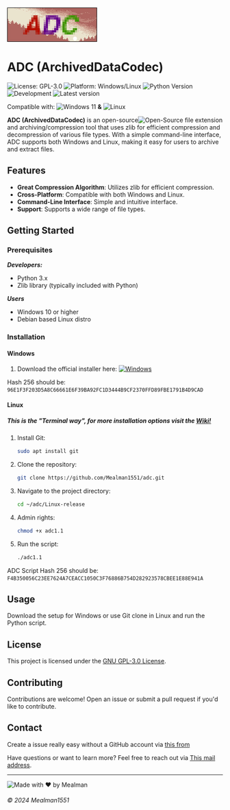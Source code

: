 ![banner](img/banner/Bannerfull.jpg)


# ADC (ArchivedDataCodec) 
![License: GPL-3.0](https://img.shields.io/badge/License-GNU%20GPL--3.0-orange.svg)
![Platform: Windows/Linux](https://img.shields.io/badge/Platform-Windows%20%7C%20Linux-blue.svg)
![Python Version](https://img.shields.io/badge/Python-3.x-yellow.svg)
![Development](https://img.shields.io/badge/Development-Active-brightgreen)
![Latest version](https://img.shields.io/badge/Latest%20version-1.1.0-brightgreen)

Compatible with: <img src="https://upload.wikimedia.org/wikipedia/commons/thumb/8/87/Windows_logo_-_2021.svg/1024px-Windows_logo_-_2021.svg.png" alt="Windows 11" width="15"/> **&** <img src="https://upload.wikimedia.org/wikipedia/commons/3/35/Tux.svg" alt="Linux" width="15"/>

**ADC (ArchivedDataCodec)** is an open-source<img src="https://svgur.com/i/1Bdn.svg" alt="Open-Source" width="15"/> file extension and archiving/compression tool that uses zlib for efficient compression and decompression of various file types. With a simple command-line interface, ADC supports both Windows and Linux, making it easy for users to archive and extract files.

## Features

- **Great Compression Algorithm**: Utilizes zlib for efficient compression.
- **Cross-Platform**: Compatible with both Windows and Linux.
- **Command-Line Interface**: Simple and intuitive interface.
- **Support**: Supports a wide range of file types.

## Getting Started

### Prerequisites
***Developers:***
- Python 3.x
- Zlib library (typically included with Python)

***Users***
- Windows 10 or higher
- Debian based Linux distro

### Installation

#### Windows
1. Download the official installer here: [![Windows](https://custom-icon-badges.demolab.com/badge/ADC%20Setup-0078D6?logo=windows11&logoColor=white)](https://github.com/Mealman1551/ADC/releases/tag/ADC_Archiver_v1.1.0)

Hash 256 should be: `96E1F3F203D5A8C66661E6F39BA92FC1D3444B9CF2370FFD89FBE1791B4D9CAD`
#### Linux

##### This is the "Terminal way", for more installation options visit the [Wiki!](https://github.com/Mealman1551/ADC/wiki/Linux-installation)
1. Install Git:
    ```bash
    sudo apt install git

2. Clone the repository:
    ```bash
    git clone https://github.com/Mealman1551/adc.git
    ```
3. Navigate to the project directory:
    ```bash
    cd ~/adc/Linux-release
    ```
4. Admin rights:
    ```bash
    chmod +x adc1.1
    ```
5. Run the script:
    ```bash
    ./adc1.1
    ```
ADC Script Hash 256 should be: `F4B350056C23EE7624A7CEACC1050C3F76886B754D282923578CBEE1E88E941A`

## Usage

Download the setup for Windows or use Git clone in Linux and run the Python script.

## License

This project is licensed under the [GNU GPL-3.0 License](LICENSE).

## Contributing

Contributions are welcome! Open an issue or submit a pull request if you'd like to contribute.

## Contact

Create a issue really easy without a GitHub account via [this from](https://docs.google.com/forms/d/e/1FAIpQLSckLmPxVy7rW30_va7YpE42GAY5UKZqD8tjQgrSGWdbfRJUvA/viewform)

Have questions or want to learn more? Feel free to reach out via [This mail address](mailto:nathandubuy4@gmail.com).

---

![Made with ❤️ by Mealman](https://img.shields.io/badge/Made%20with%20%E2%9D%A4%EF%B8%8F%20by%20Mealman1551-blue?style=for-the-badge)

###### © 2024 Mealman1551
